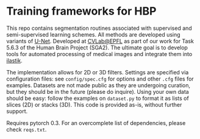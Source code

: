 # Training frameworks for HBP

This repo contains segmentation routines associated with supervised and semi-supervised learning schemes. All methods are developed using variants of [U-Net](https://lmb.informatik.uni-freiburg.de/people/ronneber/u-net/). Developed at [CVLab@EPFL](https://cvlab.epfl.ch/) as part of our work for Task 5.6.3 of the Human Brain Project (SGA2). The ultimate goal is to develop tools for automated processing of medical images and integrate them into [ilastik](ilastik.org). 

The implementation allows for 2D or 3D filters. Settings are specified via configuration files: see `config/spec.cfg` for options and other `.cfg` files for examples. Datasets are not made public as they are undergoing curation, but they should be in the future (please do inquire). Using your own data should be easy: follow the examples on `dataset.py` to format it as lists of slices (2D) or stacks (3D). This code is provided as-is, without further support.

Requires pytorch 0.3. For an overcomplete list of dependencies, please check `reqs.txt`.
